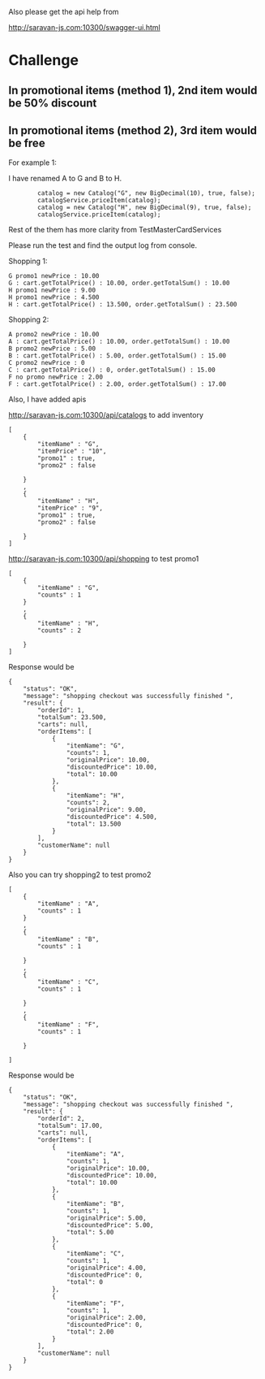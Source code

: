 Also please get the api help from

http://saravan-js.com:10300/swagger-ui.html

#  Challenge
## In promotional items (method 1), 2nd item would be 50% discount
## In promotional items (method 2), 3rd item would be free


For example 1:

I have renamed A to G and B to H. 

            catalog = new Catalog("G", new BigDecimal(10), true, false);
            catalogService.priceItem(catalog);
            catalog = new Catalog("H", new BigDecimal(9), true, false);
            catalogService.priceItem(catalog);

Rest of the them has more clarity from TestMasterCardServices

Please run the test and find the output log from console.

Shopping 1:

    G promo1 newPrice : 10.00
    G : cart.getTotalPrice() : 10.00, order.getTotalSum() : 10.00
    H promo1 newPrice : 9.00
    H promo1 newPrice : 4.500
    H : cart.getTotalPrice() : 13.500, order.getTotalSum() : 23.500

Shopping 2:

    A promo2 newPrice : 10.00
    A : cart.getTotalPrice() : 10.00, order.getTotalSum() : 10.00
    B promo2 newPrice : 5.00
    B : cart.getTotalPrice() : 5.00, order.getTotalSum() : 15.00
    C promo2 newPrice : 0
    C : cart.getTotalPrice() : 0, order.getTotalSum() : 15.00
    F no promo newPrice : 2.00
    F : cart.getTotalPrice() : 2.00, order.getTotalSum() : 17.00
    
Also, I have added apis    

http://saravan-js.com:10300/api/catalogs    to add inventory


    [
        {
            "itemName" : "G",
            "itemPrice" : "10",
            "promo1" : true,
            "promo2" : false
            
        }
        ,
        {
            "itemName" : "H",
            "itemPrice" : "9",
            "promo1" : true,
            "promo2" : false
        
        }
	]
    
    
http://saravan-js.com:10300/api/shopping  to test promo1

    [
        {
            "itemName" : "G",
            "counts" : 1
        }
        ,
        {
            "itemName" : "H",
            "counts" : 2
        
        }
    ]

Response would be

    {
        "status": "OK",
        "message": "shopping checkout was successfully finished ",
        "result": {
            "orderId": 1,
            "totalSum": 23.500,
            "carts": null,
            "orderItems": [
                {
                    "itemName": "G",
                    "counts": 1,
                    "originalPrice": 10.00,
                    "discountedPrice": 10.00,
                    "total": 10.00
                },
                {
                    "itemName": "H",
                    "counts": 2,
                    "originalPrice": 9.00,
                    "discountedPrice": 4.500,
                    "total": 13.500
                }
            ],
            "customerName": null
        }
    }    
    

Also you can try shopping2 to test promo2

    [
        {
            "itemName" : "A",
            "counts" : 1
        }
        ,
        {
            "itemName" : "B",
            "counts" : 1
        
        }
        ,
        {
            "itemName" : "C",
            "counts" : 1
        
        }
        ,
        {
            "itemName" : "F",
            "counts" : 1
        
        }
    
    ]    
    
    
Response would be
    
    {
        "status": "OK",
        "message": "shopping checkout was successfully finished ",
        "result": {
            "orderId": 2,
            "totalSum": 17.00,
            "carts": null,
            "orderItems": [
                {
                    "itemName": "A",
                    "counts": 1,
                    "originalPrice": 10.00,
                    "discountedPrice": 10.00,
                    "total": 10.00
                },
                {
                    "itemName": "B",
                    "counts": 1,
                    "originalPrice": 5.00,
                    "discountedPrice": 5.00,
                    "total": 5.00
                },
                {
                    "itemName": "C",
                    "counts": 1,
                    "originalPrice": 4.00,
                    "discountedPrice": 0,
                    "total": 0
                },
                {
                    "itemName": "F",
                    "counts": 1,
                    "originalPrice": 2.00,
                    "discountedPrice": 0,
                    "total": 2.00
                }
            ],
            "customerName": null
        }
    }

    
